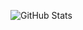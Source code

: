 ![GitHub Stats](https://github-readme-stats.vercel.app/api?username=naeraia&theme=jolly&show_icons=true)
